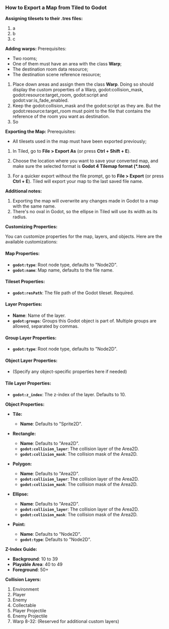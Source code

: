 ### How to Export a Map from Tiled to Godot

**Assigning tilesets to their .tres files:**
1. a
2. b
3. c

**Adding warps:**
Prerequisites:
- Two rooms;
- One of them must have an area with the class **Warp**;
- The destination room data resource;
- The destination scene reference resource;

1. Place down areas and assign them the class **Warp**. Doing so should display the custom properties of a Warp, godot:collision_mask, godot:resource:target_room, godot:script and godot:var:is_fade_enabled.
2. Keep the godot:collision_mask and the godot:script as they are. But the godot:resource:target_room must point to the file that contains the reference of the room you want as destination.
3. So

**Exporting the Map:**
Prerequisites:
- All tilesets used in the map must have been exported previously;

1. In Tiled, go to **File > Export As** (or press **Ctrl + Shift + E**).
2. Choose the location where you want to save your converted map, and make sure the selected format is **Godot 4 Tilemap format (*.tscn)**.

3. For a quicker export without the file prompt, go to **File > Export** (or press **Ctrl + E**). Tiled will export your map to the last saved file name.

**Additional notes:**
1. Exporting the map will overwrite any changes made in Godot to a map with the same name.
2. There's no oval in Godot, so the ellipse in Tiled will use its width as its radius.

**Customizing Properties:**

You can customize properties for the map, layers, and objects. Here are the available customizations:

#### Map Properties:
- **`godot:type`**: Root node type, defaults to "Node2D".
- **`godot:name`**: Map name, defaults to the file name.

#### Tileset Properties:
- **`godot:resPath`**: The file path of the Godot tileset. Required.

#### Layer Properties:
- **Name**: Name of the layer.
- **`godot:groups`**: Groups this Godot object is part of. Multiple groups are allowed, separated by commas.

#### Group Layer Properties:
- **`godot:type`**: Root node type, defaults to "Node2D".

#### Object Layer Properties:
- (Specify any object-specific properties here if needed)

#### Tile Layer Properties:
- **`godot:z_index`**: The z-index of the layer. Defaults to 10.

**Object Properties:**

- **Tile:**
  - **Name**: Defaults to "Sprite2D".

- **Rectangle:**
  - **Name**: Defaults to "Area2D".
  - **`godot:collision_layer`**: The collision layer of the Area2D.
  - **`godot:collision_mask`**: The collision mask of the Area2D.

- **Polygon:**
  - **Name**: Defaults to "Area2D".
  - **`godot:collision_layer`**: The collision layer of the Area2D.
  - **`godot:collision_mask`**: The collision mask of the Area2D.

- **Ellipse:**
  - **Name**: Defaults to "Area2D".
  - **`godot:collision_layer`**: The collision layer of the Area2D.
  - **`godot:collision_mask`**: The collision mask of the Area2D.

- **Point:**
  - **Name**: Defaults to "Node2D".
  - **`godot:type`**: Defaults to "Node2D".

**Z-Index Guide:**

- **Background**: 10 to 39
- **Playable Area**: 40 to 49
- **Foreground**: 50+

**Collision Layers:**

1. Environment
2. Player
3. Enemy
4. Collectable
5. Player Projectile
6. Enemy Projectile
7. Warp
8-32: (Reserved for additional custom layers)
